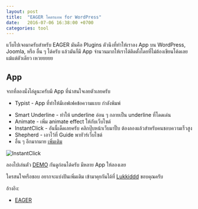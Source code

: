 ```yaml
---
layout: post
title:  "EAGER โคตรแอพ for WordPress"
date:   2016-07-06 16:38:00 +0700
categories: tool
---
```

แว็บไปเจอมาครับสำหรับ EAGER มันคือ Plugins ตัวนึงที่ทำให้เราลง App บน WordPress, Joomla, หรือ อื่น ๆ ได้ครับ แล้วมันก็มี App จำนวนมากให้เราได้ติดตั้งโดยที่ไม่ต้องเขียนโค้ดเลยแม้แต่ตัวเดียว เหวยยยยย

## App ##
จากที่ลองนั่งไล่ดูนะครับมี App ที่น่าสนใจเลยตัวเลยครับ
* Typist - App ที่ทำให้มีเอฟเฟคข้อความแบบ กำลังพิมพ์
+ Smart Underline - ทำให้ underline อ่อน ๆ กลายเป็น underline ที่โดดเด่น
+ Animate - เพิ่ม animate effect ให้กับเว็บไซต์
+ InstantClick - อันนี้เด็ดเลยครับ คลิกปุ๊บหน้าเว็บมาปั๊บ ต้องลองแล้วสำหรับคนชอบความเร็วสูง
+ Shepherd - เอาไว้ที่ Guide พาทัวร์เว็บไซต์
+ อื่น ๆ อีกมากมาย [เพิ่มเติม](https://eager.io/app)

![InstantClick](https://eager.io/images/app-videos/instant-click/instant-click.gif)

ลองไปเล่นตัว [DEMO](https://eager.io/example-site) กันดูก่อนได้ครับ มีหลาย App ให้ลองเลย

ใครสนใจหรือชอบ อยากจะแบ่งปันเพิ่มเติม เข้ามาคุยกันได้ที่ [Lukkiddd](http://www.facebook.com/lukkiddesign) ขอบคุณครับ

อ้างอิง:

* [EAGER](https://eager.io/)
